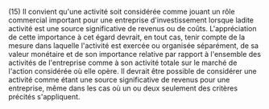 (15) Il convient qu'une activité soit considérée comme jouant un rôle commercial important pour une entreprise d'investissement lorsque ladite activité est une source significative de revenus ou de coûts. L'appréciation de cette importance à cet égard devrait, en tout cas, tenir compte de la mesure dans laquelle l'activité est exercée ou organisée séparément, de sa valeur monétaire et de son importance relative par rapport à l'ensemble des activités de l'entreprise comme à son activité totale sur le marché de l'action considérée où elle opère. Il devrait être possible de considérer une activité comme étant une source significative de revenus pour une entreprise, même dans les cas où un ou deux seulement des critères précités s'appliquent.